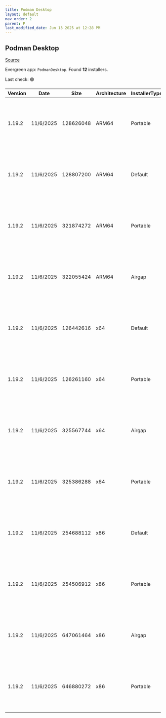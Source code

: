 ```yaml
---
title: Podman Desktop
layout: default
nav_order: 2
parent: P
last_modified_date: Jun 13 2025 at 12:28 PM
---
```


## Podman Desktop

[Source](https://github.com/podman-desktop/podman-desktop)

Evergreen app: `PodmanDesktop`. Found **12** installers.

Last check: 🟢

| Version | Date      | Size      | Architecture | InstallerType | Type | URI                                                                                                                                                                                                                                                |
| ------- | --------- | --------- | ------------ | ------------- | ---- | -------------------------------------------------------------------------------------------------------------------------------------------------------------------------------------------------------------------------------------------------- |
| 1.19.2  | 11/6/2025 | 128626048 | ARM64        | Portable      | exe  | [https://github.com/podman-desktop/podman-desktop/releases/download/v1.19.2/podman-desktop-1.19.2-arm64.exe](https://github.com/podman-desktop/podman-desktop/releases/download/v1.19.2/podman-desktop-1.19.2-arm64.exe)                           |
| 1.19.2  | 11/6/2025 | 128807200 | ARM64        | Default       | exe  | [https://github.com/podman-desktop/podman-desktop/releases/download/v1.19.2/podman-desktop-1.19.2-setup-arm64.exe](https://github.com/podman-desktop/podman-desktop/releases/download/v1.19.2/podman-desktop-1.19.2-setup-arm64.exe)               |
| 1.19.2  | 11/6/2025 | 321874272 | ARM64        | Portable      | exe  | [https://github.com/podman-desktop/podman-desktop/releases/download/v1.19.2/podman-desktop-airgap-1.19.2-arm64.exe](https://github.com/podman-desktop/podman-desktop/releases/download/v1.19.2/podman-desktop-airgap-1.19.2-arm64.exe)             |
| 1.19.2  | 11/6/2025 | 322055424 | ARM64        | Airgap        | exe  | [https://github.com/podman-desktop/podman-desktop/releases/download/v1.19.2/podman-desktop-airgap-1.19.2-setup-arm64.exe](https://github.com/podman-desktop/podman-desktop/releases/download/v1.19.2/podman-desktop-airgap-1.19.2-setup-arm64.exe) |
| 1.19.2  | 11/6/2025 | 126442616 | x64          | Default       | exe  | [https://github.com/podman-desktop/podman-desktop/releases/download/v1.19.2/podman-desktop-1.19.2-setup-x64.exe](https://github.com/podman-desktop/podman-desktop/releases/download/v1.19.2/podman-desktop-1.19.2-setup-x64.exe)                   |
| 1.19.2  | 11/6/2025 | 126261160 | x64          | Portable      | exe  | [https://github.com/podman-desktop/podman-desktop/releases/download/v1.19.2/podman-desktop-1.19.2-x64.exe](https://github.com/podman-desktop/podman-desktop/releases/download/v1.19.2/podman-desktop-1.19.2-x64.exe)                               |
| 1.19.2  | 11/6/2025 | 325567744 | x64          | Airgap        | exe  | [https://github.com/podman-desktop/podman-desktop/releases/download/v1.19.2/podman-desktop-airgap-1.19.2-setup-x64.exe](https://github.com/podman-desktop/podman-desktop/releases/download/v1.19.2/podman-desktop-airgap-1.19.2-setup-x64.exe)     |
| 1.19.2  | 11/6/2025 | 325386288 | x64          | Portable      | exe  | [https://github.com/podman-desktop/podman-desktop/releases/download/v1.19.2/podman-desktop-airgap-1.19.2-x64.exe](https://github.com/podman-desktop/podman-desktop/releases/download/v1.19.2/podman-desktop-airgap-1.19.2-x64.exe)                 |
| 1.19.2  | 11/6/2025 | 254688112 | x86          | Default       | exe  | [https://github.com/podman-desktop/podman-desktop/releases/download/v1.19.2/podman-desktop-1.19.2-setup.exe](https://github.com/podman-desktop/podman-desktop/releases/download/v1.19.2/podman-desktop-1.19.2-setup.exe)                           |
| 1.19.2  | 11/6/2025 | 254506912 | x86          | Portable      | exe  | [https://github.com/podman-desktop/podman-desktop/releases/download/v1.19.2/podman-desktop-1.19.2.exe](https://github.com/podman-desktop/podman-desktop/releases/download/v1.19.2/podman-desktop-1.19.2.exe)                                       |
| 1.19.2  | 11/6/2025 | 647061464 | x86          | Airgap        | exe  | [https://github.com/podman-desktop/podman-desktop/releases/download/v1.19.2/podman-desktop-airgap-1.19.2-setup.exe](https://github.com/podman-desktop/podman-desktop/releases/download/v1.19.2/podman-desktop-airgap-1.19.2-setup.exe)             |
| 1.19.2  | 11/6/2025 | 646880272 | x86          | Portable      | exe  | [https://github.com/podman-desktop/podman-desktop/releases/download/v1.19.2/podman-desktop-airgap-1.19.2.exe](https://github.com/podman-desktop/podman-desktop/releases/download/v1.19.2/podman-desktop-airgap-1.19.2.exe)                         |
